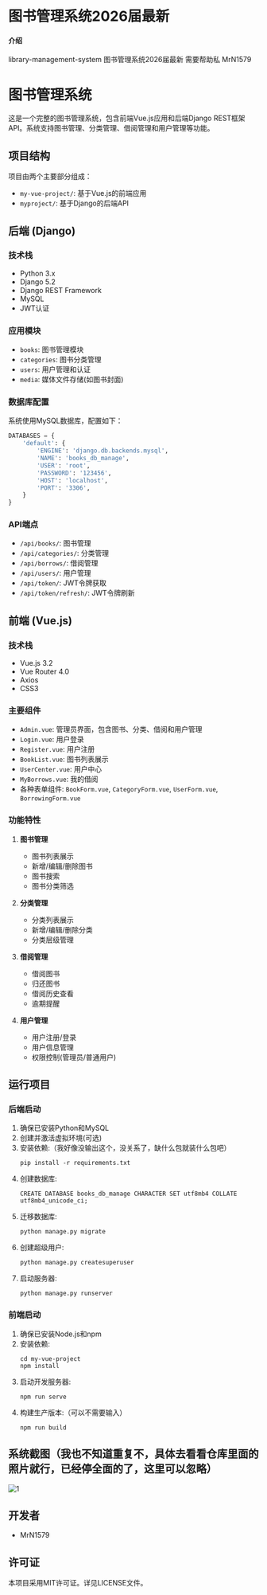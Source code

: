 # 图书管理系统2026届最新

#### 介绍
library-management-system
图书管理系统2026届最新 需要帮助私 MrN1579

# 图书管理系统

这是一个完整的图书管理系统，包含前端Vue.js应用和后端Django REST框架API。系统支持图书管理、分类管理、借阅管理和用户管理等功能。

## 项目结构

项目由两个主要部分组成：

- `my-vue-project/`: 基于Vue.js的前端应用
- `myproject/`: 基于Django的后端API

## 后端 (Django)

### 技术栈

- Python 3.x
- Django 5.2
- Django REST Framework
- MySQL
- JWT认证

### 应用模块

- `books`: 图书管理模块
- `categories`: 图书分类管理
- `users`: 用户管理和认证
- `media`: 媒体文件存储(如图书封面)

### 数据库配置

系统使用MySQL数据库，配置如下：

```python
DATABASES = {
    'default': {
        'ENGINE': 'django.db.backends.mysql',
        'NAME': 'books_db_manage',
        'USER': 'root',
        'PASSWORD': '123456',
        'HOST': 'localhost',
        'PORT': '3306',
    }
}
```

### API端点

- `/api/books/`: 图书管理
- `/api/categories/`: 分类管理
- `/api/borrows/`: 借阅管理
- `/api/users/`: 用户管理
- `/api/token/`: JWT令牌获取
- `/api/token/refresh/`: JWT令牌刷新

## 前端 (Vue.js)

### 技术栈

- Vue.js 3.2
- Vue Router 4.0
- Axios
- CSS3

### 主要组件

- `Admin.vue`: 管理员界面，包含图书、分类、借阅和用户管理
- `Login.vue`: 用户登录
- `Register.vue`: 用户注册
- `BookList.vue`: 图书列表展示
- `UserCenter.vue`: 用户中心
- `MyBorrows.vue`: 我的借阅
- 各种表单组件: `BookForm.vue`, `CategoryForm.vue`, `UserForm.vue`, `BorrowingForm.vue`

### 功能特性

1. **图书管理**
   - 图书列表展示
   - 新增/编辑/删除图书
   - 图书搜索
   - 图书分类筛选

2. **分类管理**
   - 分类列表展示
   - 新增/编辑/删除分类
   - 分类层级管理

3. **借阅管理**
   - 借阅图书
   - 归还图书
   - 借阅历史查看
   - 逾期提醒

4. **用户管理**
   - 用户注册/登录
   - 用户信息管理
   - 权限控制(管理员/普通用户)

## 运行项目

### 后端启动

1. 确保已安装Python和MySQL
2. 创建并激活虚拟环境(可选)
3. 安装依赖:（我好像没输出这个，没关系了，缺什么包就装什么包吧）
   ```
   pip install -r requirements.txt
   ```
4. 创建数据库:
   ```
   CREATE DATABASE books_db_manage CHARACTER SET utf8mb4 COLLATE utf8mb4_unicode_ci;
   ```
5. 迁移数据库:
   ```
   python manage.py migrate
   ```
6. 创建超级用户:
   ```
   python manage.py createsuperuser
   ```
7. 启动服务器:
   ```
   python manage.py runserver
   ```

### 前端启动

1. 确保已安装Node.js和npm
2. 安装依赖:
   ```
   cd my-vue-project
   npm install
   ```
3. 启动开发服务器:
   ```
   npm run serve
   ```
4. 构建生产版本:（可以不需要输入）
   ```
   npm run build
   ```

## 系统截图（我也不知道重复不，具体去看看仓库里面的照片就行，已经停全面的了，这里可以忽略）



![1](https://github.com/user-attachments/assets/af04ade3-7850-4534-baac-f1344710c9ce)



## 开发者

- MrN1579

## 许可证

本项目采用MIT许可证。详见LICENSE文件。 
